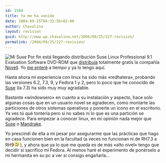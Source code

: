 ```yaml
---
id: 1504
title: Ya me ha venido
date: 2004-09-25T04:32:56+02:00
author: Chavalina
layout: revision
guid: http://www.wp.chavalina.net/2004/09/25/227-revision/
permalink: /2004/09/25/227-revision/
---
```

<img class="imgizqda" src="http://www.chavalina.net/imagenes/fotos/suse.jpg" alt="Mi Suse" /> Por fin está llegando distribución Suse Linux Professional 9.1 Evaluation Software DVD-ROM que <a href="http://www.novell.com/community/linux/orderover.php" target="_blank">distribuía</a> totalmente gratis la compañía <a href="http://www.novell.com/" target="_blank">Novell</a>. Yo <a href="http://cek.bitacoras.com/archivos/2004/08/30/novell_te_envia_suse_91_gratis_a_casa/" target="_blank">me enteré</a> a tiempo y ya lo tengo aquí.

Hasta ahora mi experiencia con linux ha sido más «redhatera», probando las versiones 6.2, 7.3, 9, y Fedora 1 y 2, pero lo poco que he conocido de <a href="http://www.suse.de/es/" target="_blank">Suse</a> (la 7.3) ha sido muy muy agradable.

Bastante «windowsero» en cuanto a su instalación y aspecto, hace solo algunas cosas que en un usuario novel se agradecen, como montarte las particiones de otros sistemas operativos y ponerte un icono en el escritorio. Ya ves tú qué tontería pero si no sabes ni lo que es una partición se agradece. Para empezar a conocer linux, en mi opinión nada mejor que <a href="http://www.suse.de/es/" target="_blank">Suse</a> o <a href="http://www.mandrakelinux.com/es/" target="_blank">Mandrake</a>.

Yo prescindí de ella a mi pesar por asegurarme que las prácticas que hago en casa funcionen bien en la facultad (a veces no funcionan ni de RH7.3 a RH9![llorar](/imagenes/emoticonos/llorar.gif) ), y ahora que ya lo que me queda es de más «alto nivel» tengo que decidir si sacrifico mi Fedora. Al menos haré el experimento de ponérselo a mi hermanita en su pc a ver si consigo engañarla…
